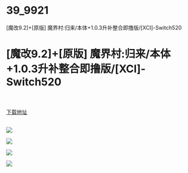 # 39_9921
[魔改9.2]+[原版] 魔界村:归来/本体+1.0.3升补整合即撸版/[XCI]-Switch520
# [魔改9.2]+[原版] 魔界村:归来/本体+1.0.3升补整合即撸版/[XCI]-Switch520
 <br/></br>
[下载地址](https://www.switch520.cc/article/9921 "下载地址")
<br/></br>

<p><img src="https://www.switch520.cc/muke_img/upload_art_editor_20210225-1_b58a1b4aff0e114ba037b9c88bdad4f3.jpg"></p>
<p><img src="https://www.switch520.cc/muke_img/upload_art_editor_20210225-1_0ae06221176346177aacb78e2384f2a7.jpg"></p>
<p><img src="https://www.switch520.cc/muke_img/upload_art_editor_20210225-1_ca30387004d2034e8840e6d093361764.jpg"></p>
<p><img src="https://www.switch520.cc/muke_img/upload_art_editor_20210225-1_086eb84f4ca1e22d1e5fa14514e76a67.jpg"></p>
<p><strong>&nbsp;</strong></p>
